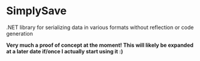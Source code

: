 # SimplySave
.NET library for serializing data in various formats without reflection or code generation

**Very much a proof of concept at the moment! This will likely be expanded at a later date if/once I actually start using it :)**
